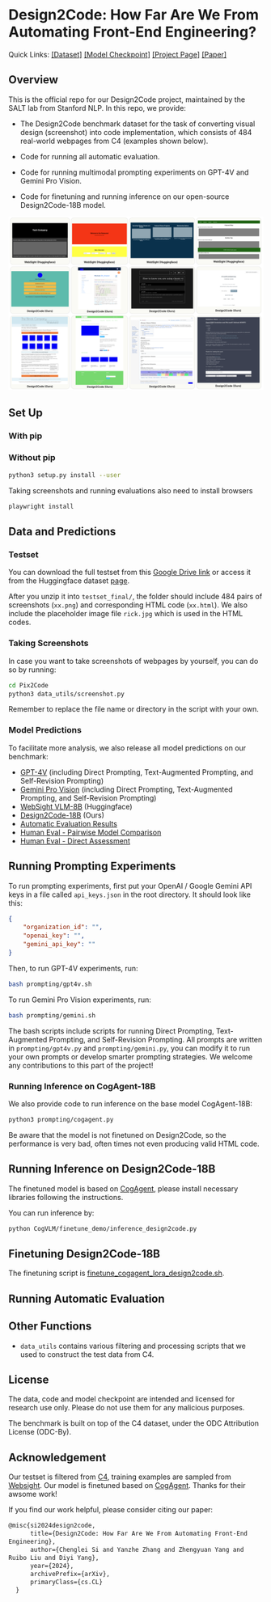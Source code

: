 # Design2Code: How Far Are We From Automating Front-End Engineering?

Quick Links:
[[Dataset]](https://huggingface.co/datasets/SALT-NLP/Design2Code-hf) 
[[Model Checkpoint]](https://huggingface.co/SALT-NLP/Design2Code-18B-v0) 
[[Project Page]](https://salt-nlp.github.io/Design2Code/)
[[Paper]]()

## Overview

This is the official repo for our Design2Code project, maintained by the SALT lab from Stanford NLP. In this repo, we provide: 

- The Design2Code benchmark dataset for the task of converting visual design (screenshot) into code implementation, which consists of 484 real-world webpages from C4 (examples shown below).

- Code for running all automatic evaluation. 

- Code for running multimodal prompting experiments on GPT-4V and Gemini Pro Vision. 

- Code for finetuning and running inference on our open-source Design2Code-18B model. 


![](example.png)



## Set Up

### With pip 

### Without pip 

```bash
python3 setup.py install --user
```

Taking screenshots and running evaluations also need to install browsers

```bash
playwright install
```

## Data and Predictions

### Testset 

You can download the full testset from this [Google Drive link](https://drive.google.com/file/d/1VdwCF5kuuYn4Otwy8WfzyHPwIjyC65cf/view?usp=sharing) or access it from the Huggingface dataset [page](https://huggingface.co/datasets/SALT-NLP/Design2Code).

After you unzip it into `testset_final/`, the folder should include 484 pairs of screenshots (`xx.png`) and corresponding HTML code (`xx.html`). We also include the placeholder image file `rick.jpg` which is used in the HTML codes.

### Taking Screenshots

In case you want to take screenshots of webpages by yourself, you can do so by running:

```bash
cd Pix2Code
python3 data_utils/screenshot.py 
```

Remember to replace the file name or directory in the script with your own. 

### Model Predictions

To facilitate more analysis, we also release all model predictions on our benchmark:

- [GPT-4V](https://drive.google.com/file/d/1SgWL4E5uKVo-8D3Bj-VWvysJs_2OguA1/view?usp=sharing) (including Direct Prompting, Text-Augmented Prompting, and Self-Revision Prompting)
- [Gemini Pro Vision](https://drive.google.com/file/d/18cpGdL1Yhv9UU7odcqkncDItGo0Guuy_/view?usp=sharing) (including Direct Prompting, Text-Augmented Prompting, and Self-Revision Prompting)
- [WebSight VLM-8B](https://drive.google.com/file/d/1lFqLyJSDwZAEhZ4mhRqrK_-d5hhcrrEM/view?usp=sharing) (Huggingface)
- [Design2Code-18B](https://drive.google.com/file/d/1XxZMeVpAGu3fGvtKetHvk2bk3vyBcj2e/view?usp=sharing) (Ours)
- [Automatic Evaluation Results](https://drive.google.com/file/d/1qahQCmGqEXPXKmn2RzNwHsOI-CAQSP6P/view?usp=sharing)
- [Human Eval - Pairwise Model Comparison](https://huggingface.co/datasets/SALT-NLP/Design2Code_human_eval_pairwise)
- [Human Eval - Direct Assessment](https://huggingface.co/datasets/SALT-NLP/Design2Code_human_eval_reference_vs_gpt4v)

## Running Prompting Experiments 

To run prompting experiments, first put your OpenAI / Google Gemini API keys in a file called `api_keys.json` in the root directory. It should look like this:

```json
{
    "organization_id": "",
    "openai_key": "",
    "gemini_api_key": ""
}
```

Then, to run GPT-4V experiments, run:

```bash
bash prompting/gpt4v.sh
```

To run Gemini Pro Vision experiments, run:

```bash
bash prompting/gemini.sh
```

The bash scripts include scripts for running Direct Prompting, Text-Augmented Prompting, and Self-Revision Prompting. All prompts are written in `prompting/gpt4v.py` and `prompting/gemini.py`, you can modify it to run your own prompts or develop smarter prompting strategies. We welcome any contributions to this part of the project! 

### Running Inference on CogAgent-18B

We also provide code to run inference on the base model CogAgent-18B:

```bash
python3 prompting/cogagent.py
```

Be aware that the model is not finetuned on Design2Code, so the performance is very bad, often times not even producing valid HTML code.

## Running Inference on Design2Code-18B

The finetuned model is based on [CogAgent](./CogVLM/CogAgent_README.md), please install necessary libraries following the instructions.

You can run inference by:

```bash
python CogVLM/finetune_demo/inference_design2code.py
```

## Finetuning Design2Code-18B

The finetuning script is [finetune_cogagent_lora_design2code.sh](./CogVLM/finetune_demo/finetune_cogagent_lora_design2code.sh).

## Running Automatic Evaluation

## Other Functions

- `data_utils` contains various filtering and processing scripts that we used to construct the test data from C4. 


## License

The data, code and model checkpoint are intended and licensed for research use only. Please do not use them for any malicious purposes.

The benchmark is built on top of the C4 dataset, under the ODC Attribution License (ODC-By). 


## Acknowledgement

Our testset is filtered from [C4](https://huggingface.co/datasets/c4), training examples are sampled from [Websight](https://huggingface.co/datasets/HuggingFaceM4/WebSight). Our model is finetuned based on [CogAgent](https://github.com/THUDM/CogVLM). Thanks for their awsome work!

If you find our work helpful, please consider citing our paper:

```
@misc{si2024design2code,
      title={Design2Code: How Far Are We From Automating Front-End Engineering},
      author={Chenglei Si and Yanzhe Zhang and Zhengyuan Yang and Ruibo Liu and Diyi Yang},
      year={2024},
      archivePrefix={arXiv},
      primaryClass={cs.CL}
  }
```
